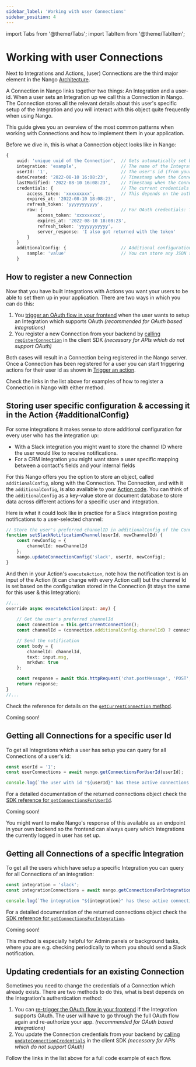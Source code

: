 ```yaml
---
sidebar_label: 'Working with user Connections'
sidebar_position: 4
---
```

import Tabs from '@theme/Tabs';
import TabItem from '@theme/TabItem';

# Working with user Connections

Next to Integrations and Actions, (user) Connections are the third major element in the Nango [Architecture](architecture.md).

A Connection in Nango links together two things: An Integration and a user-id. When a user sets an Integration up we call this a Connection in Nango. The Connection stores all the relevant details about this user's specific setup of the Integration and you will interact with this object quite frequently when using Nango.

This guide gives you an overview of the most common patterns when working with Connections and how to implement them in your application.

Before we dive in, this is what a Connection object looks like in Nango:
```ts
{
    uuid: 'unique uuid of the Connection',  // Gets automatically set by Nango when the Connection is first registered
    integration: 'example',                 // The name of the Integration in Nango
    userId: '1',                            // The user's id (from your app)
    dateCreated: '2022-08-10 16:08:23',     // Timestamp when the Connection was created
    lastModified: '2022-08-10 16:08:23',    // Timestamp when the Connection was last modified (by you or Nango)
    credentials: {                          // The current credentials for authorizing requests for this user
        access_token: 'xxxxxxxxx',          // This depends on the auth method of the integration (e.g. here OAuth 2)
        expires_at: '2022-08-10 18:08:23',
        refresh_token: 'yyyyyyyyyyy',
        raw: {                              // For OAuth credentials: The raw server response of the token request
            access_token: 'xxxxxxxxx',
            expires_at: '2022-08-10 18:08:23',
            refresh_token: 'yyyyyyyyyyy',
            server_response: 'I also got returned with the token'
        }
    }       
    additionalConfig: {                     // Additional configuration set by your app for this connection
        sample: 'value'                     // You can store any JSON serializable object here
    }                     
```

## How to register a new Connection
Now that you have built Integrations with Actions you want your users to be able to set them up in your application. There are two ways in which you can do this:

1. You [trigger an OAuth flow in your frontend](guides/auth.md#frontendOauth) when the user wants to setup an Integration which supports OAuth _(recommended for OAuth based integrations)_
2. You register a new Connection from your backend by [calling `registerConnection`](reference/SDKs/node.md#registerConnection) in the client SDK _(necessary for APIs which do not support OAuth)_

Both cases will result in a Connection being registered in the Nango server. Once a Connection has been registered for a user you can start triggering actions for their user id as shown in [Trigger an action](guides/trigger-an-action.md).

Check the links in the list above for examples of how to register a Connection in Nango with either method.

## Storing user specific configuration & accessing it in the Action {#additionalConfig}
For some integrations it makes sense to store additional configuration for every user who has the integration up:
- With a Slack integration you might want to store the channel ID where the user would like to receive notifications.
- For a CRM integration you might want store a user specific mapping between a contact's fields and your internal fields

For this Nango offers you the option to store an object, called `additionalConfig`, along with the Connection. The Connection, and with it the `additionalConfig`, is also available to your [Action code](guides/create-an-action.md). You can think of the `additionalConfig` as a key-value store or document database to store data across different actions for a specific user and integration.

Here is what it could look like in practice for a Slack integration posting notifications to a user-selected channel:
<Tabs groupId="programming-language">
<TabItem value="node" label="Node" default>

```ts title="In your main app code"
// Store the user's preferred channelID in additionalConfig of the Connection
function setSlackNotificationChannel(userId, newChannelId) {
    const newConfig = {
        channelId: newChannelId
    };
    nango.updateConnectionConfig('slack', userId, newConfig);
}
```

And then in your Action's `executeAction`, note how the notification text is an input of the Action (it can change with every Action call) but the channel Id is set based on the configuration stored in the Connection (it stays the same for this user & this Integration):
```ts title="notify.action.ts"
//...
override async executeAction(input: any) {
    
    // Get the user's preferred channelId
    const connection = this.getCurrentConnection();
    const channelId = (connection.additionalConfig.channelId) ? connection.additionalConfig.channelId : 'default value';

    // Send the notification
    const body = {
        channelId: channelId,
        text: input.msg,
        mrkdwn: true
    };

    const response = await this.httpRequest('chat.postMessage', 'POST', undefined, body);
    return response;
}
//...
```

Check the reference for details on the [`getCurrentConnection` method](reference/actions.md#getCurrentConnection).

</TabItem>
<TabItem value="other" label="Other Languages">
    Coming soon!
</TabItem>
</Tabs>

## Getting all Connections for a specific user Id
To get all Integrations which a user has setup you can query for all Connections of a user's id:

<Tabs groupId="programming-language">
<TabItem value="node" label="Node" default>

```ts
const userId = '1';
const userConnections = await nango.getConnectionsForUserId(userId);

console.log(`The user with id "${userId}" has these active connections:`, userConnections);
```

For a detailed documentation of the returned connections object check the [SDK reference for `getConnectionsForUserId`](reference/SDKs/node.md#getConnectionsForUserId).

</TabItem>
<TabItem value="other" label="Other Languages">
    Coming soon!
</TabItem>
</Tabs>

You might want to make Nango's response of this available as an endpoint in your own backend so the frontend can always query which Integrations the currently logged in user has set up.

## Getting all Connections of a specific Integration
To get all the users which have setup a specific Integration you can query for all Connections of an integration:

<Tabs groupId="programming-language">
<TabItem value="node" label="Node" default>

```ts
const integration = 'slack';
const integrationConnections = await nango.getConnectionsForIntegration(integration);

console.log(`The integration "${integration}" has these active connections:`, integrationConnections);
```

For a detailed documentation of the returned connections object check the [SDK reference for `getConnectionsForIntegration`](reference/SDKs/node.md#getConnectionsForIntegration).

</TabItem>
<TabItem value="other" label="Other Languages">
    Coming soon!
</TabItem>
</Tabs>

This method is especially helpful for Admin panels or background tasks, where you are e.g. checking periodically to whom you should send a Slack notification.

## Updating credentials for an existing Connection
Sometimes you need to change the credentials of a Connection which already exists. There are two methods to do this, what is best depends on the Integration's authentication method:

1. You can [re-trigger the OAuth flow in your frontend](guides/auth.md#frontendOauth) if the Integration supports OAuth. The user will have to go through the full OAuth flow again and re-authorize your app. _(recommended for OAuth based integrations)_
2. You update the Connection credentials from your backend by [calling `updateConnectionCredentials`](reference/SDKs/node.md#updateConnectionCredentials) in the client SDK _(necessary for APIs which do not support OAuth)_

Follow the links in the list above for a full code example of each flow.